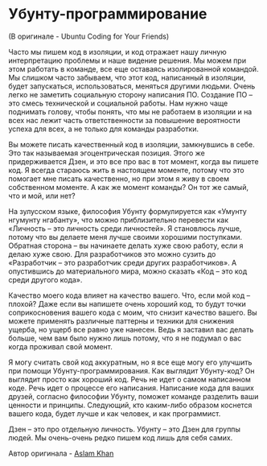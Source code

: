 # Убунту-программирование
(В оригинале - Ubuntu Coding for Your Friends)

Часто мы пишем код в изоляции, и код отражает нашу личную интерпретацию проблемы и наше видение решения. Мы можем при этом работать в команде, все еще оставаясь изолированной командой. Мы слишком часто забываем, что этот код, написанный в изоляции, будет запускаться, использоваться, меняться другими людьми. Очень легко не заметить социальную сторону написания ПО. Создание ПО – это смесь технической и социальной работы. Нам нужно чаще поднимать голову, чтобы понять, что мы не работаем в изоляции и на всех нас лежит часть ответственности за повышение вероятности успеха для всех, а не только для команды разработки.

Вы можете писать качественный код в изоляции, замкнувшись в себе. Это так называемая эгоцентрическая позиция. Этого же придерживается Дзен, и это все про вас в тот момент, когда вы пишете код. Я всегда стараюсь жить в настоящем моменте, потому что это помогает мне писать качественно, но при этом я живу в своем собственном моменте. А как же момент команды? Он тот же самый, что и мой, или нет?

На зулусском языке, философия Убунту формулируется как «Умунту нгумунту нгабанту», что можно приблизительно перевести как «Личность – это личность среди личностей». Я становлюсь лучше, потому что вы делаете меня лучше своими хорошими поступками. Обратная сторона – вы начинаете делать хуже свою работу, если я делаю хуже свою. Для разработчиков это можно сузить до «Разработчик – это разработчик среди других разработчиков». А опустившись до материального мира, можно сказать «Код – это код среди другого кода».

Качество моего кода влияет на качество вашего. Что, если мой код – плохой? Даже если вы напишете очень хороший код, то будут точки соприкосновения вашего кода с моим, что снизит качество вашего. Вы можете применять различные паттерны и техники для снижения ущерба, но ущерб все равно уже нанесен. Ведь я заставил вас делать больше, чем вам было нужно лишь потому, что я не подумал о вас когда проживал свой момент.

Я могу считать свой код аккуратным, но я все еще могу его улучшить при помощи Убунту-программирования. Как выглядит Убунту-код? Он выглядит просто как хороший код. Речь не идет о самом написанном коде. Речь идет о процессе его написания. Написание кода для ваших друзей, согласно философии Убунту, поможет команде разделить ваши ценности и принципы. Следующий, кто каким-либо образом коснется вашего кода, будет лучше и как человек, и как программист.

Дзен – это про отдельную личность. Убунту – это Дзен для группы людей. Мы очень-очень редко пишем код лишь для себя самих.

Автор оригинала -  [Aslam Khan](http://programmer.97things.oreilly.com/wiki/index.php/Aslam_Khan)